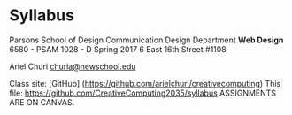 # Syllabus
Parsons School of Design
Communication Design Department
**Web Design**
6580 - PSAM 1028 - D
Spring 2017
6 East 16th Street #1108

Ariel Churi
churia@newschool.edu

Class site: [GitHub] (https://github.com/arielchuri/creativecomputing)
This file: https://github.com/CreativeComputing2035/syllabus
ASSIGNMENTS ARE ON CANVAS.
